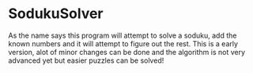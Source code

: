 # SodukuSolver

As the name says this program will attempt to solve a soduku, add the known numbers and it will attempt to figure out the rest.
This is a early version, alot of minor changes can be done and the algorithm is not very advanced yet but easier puzzles can be solved!

